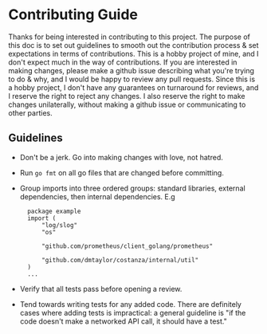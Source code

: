 # Contributing Guide

Thanks for being interested in contributing to this project. The purpose of this doc is to set out guidelines to
smooth out the contribution process & set expectations in terms of contributions. This is a hobby project of mine, and
I don't expect much in the way of contributions. If you are interested in making changes, please make a github issue
describing what you're trying to do & why, and I would be happy to review any pull requests. Since this is a hobby
project, I don't have any guarantees on turnaround for reviews, and I reserve the right to reject any changes. I also
reserve the right to make changes unilaterally, without making a github issue or communicating to other parties.

## Guidelines
* Don't be a jerk. Go into making changes with love, not hatred.
* Run `go fmt` on all go files that are changed before committing.
* Group imports into three ordered groups: standard libraries, external dependencies, then internal dependencies.
E.g
 
        package example
        import (
            "log/slog"
            "os"

            "github.com/prometheus/client_golang/prometheus"

            "github.com/dmtaylor/costanza/internal/util"
        )
        ...
* Verify that all tests pass before opening a review.
* Tend towards writing tests for any added code. There are definitely cases where adding tests is impractical: a general
guideline is "if the code doesn't make a networked API call, it should have a test."